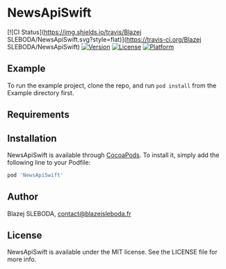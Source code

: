 # NewsApiSwift

[![CI Status](https://img.shields.io/travis/Blazej SLEBODA/NewsApiSwift.svg?style=flat)](https://travis-ci.org/Blazej SLEBODA/NewsApiSwift)
[![Version](https://img.shields.io/cocoapods/v/NewsApiSwift.svg?style=flat)](https://cocoapods.org/pods/NewsApiSwift)
[![License](https://img.shields.io/cocoapods/l/NewsApiSwift.svg?style=flat)](https://cocoapods.org/pods/NewsApiSwift)
[![Platform](https://img.shields.io/cocoapods/p/NewsApiSwift.svg?style=flat)](https://cocoapods.org/pods/NewsApiSwift)

## Example

To run the example project, clone the repo, and run `pod install` from the Example directory first.

## Requirements

## Installation

NewsApiSwift is available through [CocoaPods](https://cocoapods.org). To install
it, simply add the following line to your Podfile:

```ruby
pod 'NewsApiSwift'
```

## Author

Blazej SLEBODA, contact@blazejsleboda.fr

## License

NewsApiSwift is available under the MIT license. See the LICENSE file for more info.
